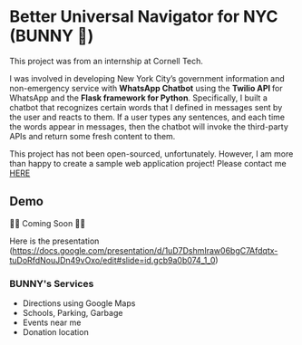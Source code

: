 # Better Universal Navigator for NYC (BUNNY 🐇)

<p>This project was from an internship at Cornell Tech. </p>
<p>I was involved in developing New York City’s government information and non-emergency service with <strong>WhatsApp Chatbot</strong> using the <strong>Twilio API </strong>for WhatsApp and the <strong>Flask framework for Python</strong>. Specifically, I built a chatbot that recognizes certain words that I defined in messages sent by the user and reacts to them. If a user types any sentences, and each time the words appear in messages, then the chatbot will invoke the third-party APIs and return some fresh content to them. </p>

This project has not been open-sourced, unfortunately. However, I am more than happy to create a sample web application project! Please contact me [HERE](https://www.linkedin.com/in/jiseonyu/)

## Demo
🚀🚀 Coming Soon 🚀🚀

Here is the presentation (https://docs.google.com/presentation/d/1uD7DshmIraw06bgC7Afdqtx-tuDoRfdNouJDn49vOxo/edit#slide=id.gcb9a0b074_1_0)

### BUNNY's Services 
- Directions using Google Maps
- Schools, Parking, Garbage 
- Events near me
- Donation location

